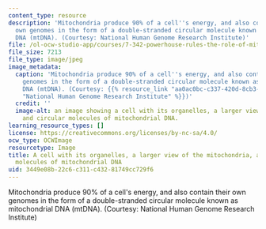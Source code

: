 ```yaml
---
content_type: resource
description: 'Mitochondria produce 90% of a cell''s energy, and also contain their
  own genomes in the form of a double-stranded circular molecule known as mitochondrial
  DNA (mtDNA). (Courtesy: National Human Genome Research Institute)'
file: /ol-ocw-studio-app/courses/7-342-powerhouse-rules-the-role-of-mitochondria-in-human-diseases-spring-2011/3449e08b22c6c311c43281749cc729f6_7-342s11-th.jpg
file_size: 7213
file_type: image/jpeg
image_metadata:
  caption: 'Mitochondria produce 90% of a cell''s energy, and also contain their own
    genomes in the form of a double-stranded circular molecule known as mitochondrial
    DNA (mtDNA). (Courtesy: {{% resource_link "aa0ac0bc-c337-420d-8cb3-7eb9901d4af4"
    "National Human Genome Research Institute" %}})'
  credit: ''
  image-alt: an image showing a cell with its organelles, a larger view of the mitochondria,
    and circular molecules of mitochondrial DNA.
learning_resource_types: []
license: https://creativecommons.org/licenses/by-nc-sa/4.0/
ocw_type: OCWImage
resourcetype: Image
title: A cell with its organelles, a larger view of the mitochondria, and circular
  molecules of mitochondrial DNA
uid: 3449e08b-22c6-c311-c432-81749cc729f6
---
```

Mitochondria produce 90% of a cell's energy, and also contain their own genomes in the form of a double-stranded circular molecule known as mitochondrial DNA (mtDNA). (Courtesy: National Human Genome Research Institute)